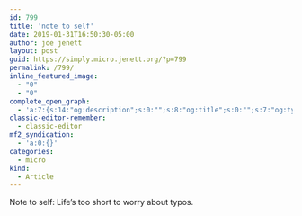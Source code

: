 ```yaml
---
id: 799
title: 'note to self'
date: 2019-01-31T16:50:30-05:00
author: joe jenett
layout: post
guid: https://simply.micro.jenett.org/?p=799
permalink: /799/
inline_featured_image:
  - "0"
  - "0"
complete_open_graph:
  - 'a:7:{s:14:"og:description";s:0:"";s:8:"og:title";s:0:"";s:7:"og:type";s:0:"";s:12:"twitter:card";s:7:"summary";s:15:"twitter:creator";s:0:"";s:19:"twitter:description";s:0:"";s:8:"og:image";s:0:"";}'
classic-editor-remember:
  - classic-editor
mf2_syndication:
  - 'a:0:{}'
categories:
  - micro
kind:
  - Article
---
```

Note to self: Life’s too short to worry about typos.